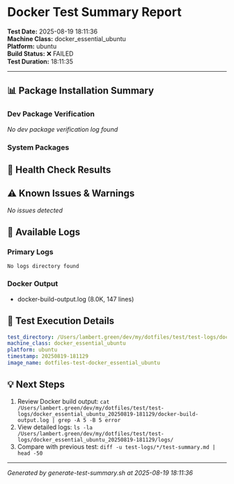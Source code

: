 # Docker Test Summary Report

**Test Date:** 2025-08-19 18:11:36  
**Machine Class:** docker_essential_ubuntu  
**Platform:** ubuntu  
**Build Status:** ❌ FAILED  
**Test Duration:** 18:11:35

---

## 📊 Package Installation Summary

### Dev Package Verification

*No dev package verification log found*

### System Packages

## 🏥 Health Check Results

## ⚠️ Known Issues & Warnings

*No issues detected*

## 📁 Available Logs

### Primary Logs
```
No logs directory found
```

### Docker Output
- docker-build-output.log (8.0K, 147 lines)

## 🔧 Test Execution Details

```yaml
test_directory: /Users/lambert.green/dev/my/dotfiles/test/test-logs/docker_essential_ubuntu_20250819-181129
machine_class: docker_essential_ubuntu
platform: ubuntu
timestamp: 20250819-181129
image_name: dotfiles-test-docker_essential_ubuntu
```

## 💡 Next Steps

1. Review Docker build output: `cat /Users/lambert.green/dev/my/dotfiles/test/test-logs/docker_essential_ubuntu_20250819-181129/docker-build-output.log | grep -A 5 -B 5 error`
2. View detailed logs: `ls -la /Users/lambert.green/dev/my/dotfiles/test/test-logs/docker_essential_ubuntu_20250819-181129/logs/`
3. Compare with previous test: `diff -u test-logs/*/test-summary.md | head -50`

---
*Generated by generate-test-summary.sh at 2025-08-19 18:11:36*
